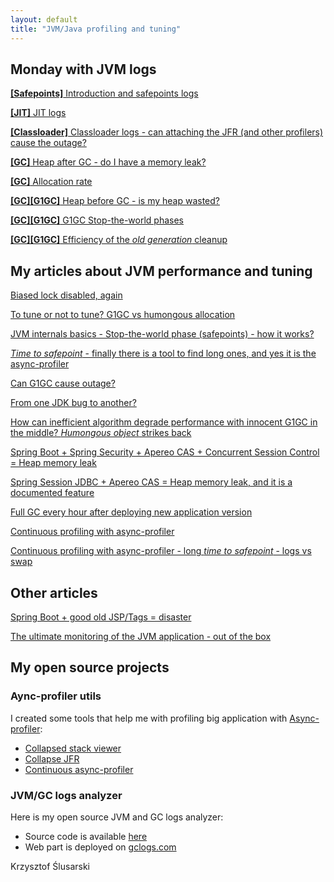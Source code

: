 ```yaml
---
layout: default
title: "JVM/Java profiling and tuning"
---
```


## Monday with JVM logs

[**\[Safepoints\]** Introduction and safepoints logs](2021/07/16/monday-intro.html)

[**\[JIT\]** JIT logs](2021/08/25/monday-jit.html)

[**\[Classloader\]** Classloader logs - can attaching the JFR (and other profilers) cause the outage?](2021/09/02/monday-class.html)

[**\[GC\]** Heap after GC - do I have a memory leak?](2021/07/17/monday-hagc.html)

[**\[GC\]** Allocation rate](2021/08/02/monday-alloc.html)

[**\[GC\]\[G1GC\]** Heap before GC - is my heap wasted?](2021/07/28/monday-hbgc.html)

[**\[GC\]\[G1GC\]** G1GC Stop-the-world phases](2021/08/10/monday-phases.html)

[**\[GC\]\[G1GC\]** Efficiency of the _old generation_ cleanup](2021/08/16/monday-mixed.html)

## My articles about JVM performance and tuning
[Biased lock disabled, again](2020/11/09/biased.html)

[To tune or not to tune? G1GC vs humongous allocation](2020/11/10/humongous.html)

[JVM internals basics - Stop-the-world phase (safepoints) - how it works?](2020/11/13/stw.html)

[_Time to safepoint_ - finally there is a tool to find long ones, and yes it is the async-profiler](2020/11/14/tts.html)

[Can G1GC cause outage?](2020/11/29/g1outage.html)

[From one JDK bug to another?](2020/12/14/jdkbugs.html)

[How can inefficient algorithm degrade performance with innocent G1GC in the middle? _Humongous object_ strikes back](2021/01/14/inefficient.html)

[Spring Boot + Spring Security + Apereo CAS + Concurrent Session Control = Heap memory leak](2021/02/26/casboot.html)

[Spring Session JDBC + Apereo CAS = Heap memory leak, and it is a documented feature](2021/05/13/casspringjdbc.html)

[Full GC every hour after deploying new application version](2021/05/16/fullgc.html)

[Continuous profiling with async-profiler](2021/08/17/cont-async.html)

[Continuous profiling with async-profiler - long _time to safepoint_ - logs vs swap](2021/08/22/cont-longtts.html)

## Other articles
[Spring Boot + good old JSP/Tags = disaster](2021/04/04/bootjsp.html)

[The ultimate monitoring of the JVM application - out of the box](2021/09/04/jmx.html)

## My open source projects
### Aync-profiler utils
I created some tools that help me with profiling big application with [Async-profiler](https://github.com/jvm-profiling-tools/async-profiler): 
* [Collapsed stack viewer](https://github.com/krzysztofslusarski/collapsed-stack-viewer)
* [Collapse JFR](https://github.com/krzysztofslusarski/collapse-jfr)
* [Continuous async-profiler](https://github.com/krzysztofslusarski/continuous-async-profiler)

### JVM/GC logs analyzer
Here is my open source JVM and GC logs analyzer:
* Source code is available [here](https://github.com/krzysztofslusarski/jvm-gc-logs-analyzer) 
* Web part is deployed on [gclogs.com](http://gclogs.com/)

Krzysztof Ślusarski
